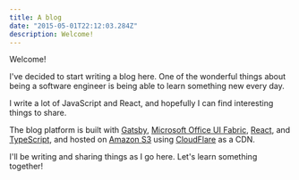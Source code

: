```yaml
---
title: A blog
date: "2015-05-01T22:12:03.284Z"
description: Welcome!
---
```


Welcome!

I've decided to start writing a blog here. One of the wonderful things about
being a software engineer is being able to learn something new every day.

I write a lot of JavaScript and React, and hopefully I can find interesting things to share.

The blog platform is built with [Gatsby](https://www.gatsbyjs.org/), [Microsoft Office UI Fabric](https://developer.microsoft.com/en-us/fabric), [React](https://reactjs.org/), and [TypeScript](http://www.typescriptlang.org/), and hosted on [Amazon S3](https://aws.amazon.com/s3/) using [CloudFlare](https://www.cloudflare.com/) as a CDN.

I'll be writing and sharing things as I go here. Let's learn something together!

